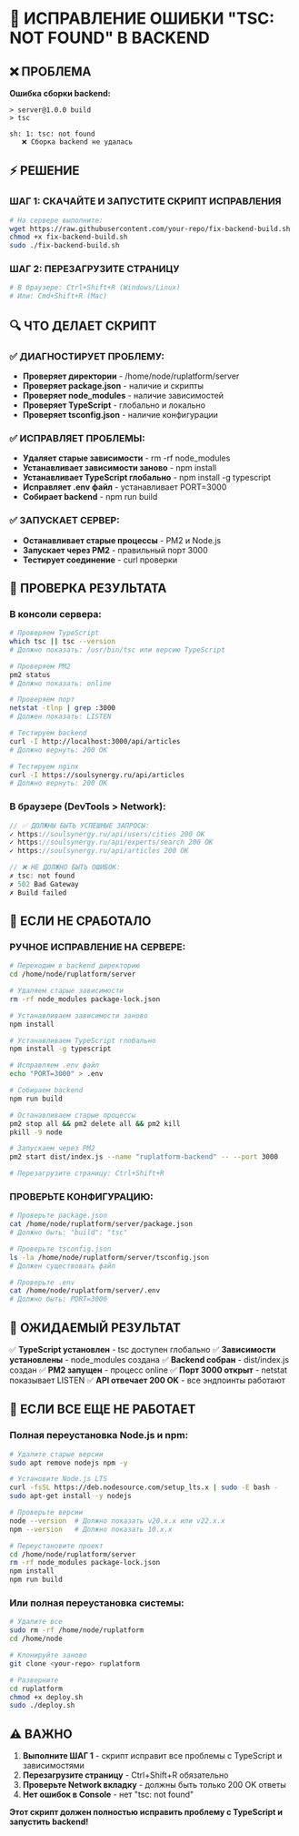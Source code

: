 # 🚨 ИСПРАВЛЕНИЕ ОШИБКИ "TSC: NOT FOUND" В BACKEND

## ❌ ПРОБЛЕМА
**Ошибка сборки backend:**
```
> server@1.0.0 build
> tsc

sh: 1: tsc: not found
   ❌ Сборка backend не удалась
```

## ⚡ РЕШЕНИЕ

### ШАГ 1: СКАЧАЙТЕ И ЗАПУСТИТЕ СКРИПТ ИСПРАВЛЕНИЯ
```bash
# На сервере выполните:
wget https://raw.githubusercontent.com/your-repo/fix-backend-build.sh
chmod +x fix-backend-build.sh
sudo ./fix-backend-build.sh
```

### ШАГ 2: ПЕРЕЗАГРУЗИТЕ СТРАНИЦУ
```bash
# В браузере: Ctrl+Shift+R (Windows/Linux)
# Или: Cmd+Shift+R (Mac)
```

## 🔍 ЧТО ДЕЛАЕТ СКРИПТ

### ✅ ДИАГНОСТИРУЕТ ПРОБЛЕМУ:
- **Проверяет директории** - /home/node/ruplatform/server
- **Проверяет package.json** - наличие и скрипты
- **Проверяет node_modules** - наличие зависимостей
- **Проверяет TypeScript** - глобально и локально
- **Проверяет tsconfig.json** - наличие конфигурации

### ✅ ИСПРАВЛЯЕТ ПРОБЛЕМЫ:
- **Удаляет старые зависимости** - rm -rf node_modules
- **Устанавливает зависимости заново** - npm install
- **Устанавливает TypeScript глобально** - npm install -g typescript
- **Исправляет .env файл** - устанавливает PORT=3000
- **Собирает backend** - npm run build

### ✅ ЗАПУСКАЕТ СЕРВЕР:
- **Останавливает старые процессы** - PM2 и Node.js
- **Запускает через PM2** - правильный порт 3000
- **Тестирует соединение** - curl проверки

## 🧪 ПРОВЕРКА РЕЗУЛЬТАТА

### В консоли сервера:
```bash
# Проверяем TypeScript
which tsc || tsc --version
# Должно показать: /usr/bin/tsc или версию TypeScript

# Проверяем PM2
pm2 status
# Должно показать: online

# Проверяем порт
netstat -tlnp | grep :3000
# Должен показать: LISTEN

# Тестируем backend
curl -I http://localhost:3000/api/articles
# Должно вернуть: 200 OK

# Тестируем nginx
curl -I https://soulsynergy.ru/api/articles
# Должно вернуть: 200 OK
```

### В браузере (DevTools > Network):
```javascript
// ✅ ДОЛЖНЫ БЫТЬ УСПЕШНЫЕ ЗАПРОСЫ:
✓ https://soulsynergy.ru/api/users/cities 200 OK
✓ https://soulsynergy.ru/api/experts/search 200 OK
✓ https://soulsynergy.ru/api/articles 200 OK

// ❌ НЕ ДОЛЖНО БЫТЬ ОШИБОК:
✗ tsc: not found
✗ 502 Bad Gateway
✗ Build failed
```

## 🚨 ЕСЛИ НЕ СРАБОТАЛО

### РУЧНОЕ ИСПРАВЛЕНИЕ НА СЕРВЕРЕ:
```bash
# Переходим в backend директорию
cd /home/node/ruplatform/server

# Удаляем старые зависимости
rm -rf node_modules package-lock.json

# Устанавливаем зависимости заново
npm install

# Устанавливаем TypeScript глобально
npm install -g typescript

# Исправляем .env файл
echo "PORT=3000" > .env

# Собираем backend
npm run build

# Останавливаем старые процессы
pm2 stop all && pm2 delete all && pm2 kill
pkill -9 node

# Запускаем через PM2
pm2 start dist/index.js --name "ruplatform-backend" -- --port 3000

# Перезагрузите страницу: Ctrl+Shift+R
```

### ПРОВЕРЬТЕ КОНФИГУРАЦИЮ:
```bash
# Проверьте package.json
cat /home/node/ruplatform/server/package.json
# Должно быть: "build": "tsc"

# Проверьте tsconfig.json
ls -la /home/node/ruplatform/server/tsconfig.json
# Должен существовать файл

# Проверьте .env
cat /home/node/ruplatform/server/.env
# Должно быть: PORT=3000
```

## 🎯 ОЖИДАЕМЫЙ РЕЗУЛЬТАТ

✅ **TypeScript установлен** - tsc доступен глобально
✅ **Зависимости установлены** - node_modules создана
✅ **Backend собран** - dist/index.js создан
✅ **PM2 запущен** - процесс online
✅ **Порт 3000 открыт** - netstat показывает LISTEN
✅ **API отвечает 200 OK** - все эндпоинты работают

## 🔧 ЕСЛИ ВСЕ ЕЩЕ НЕ РАБОТАЕТ

### Полная переустановка Node.js и npm:
```bash
# Удалите старые версии
sudo apt remove nodejs npm -y

# Установите Node.js LTS
curl -fsSL https://deb.nodesource.com/setup_lts.x | sudo -E bash -
sudo apt-get install -y nodejs

# Проверьте версии
node --version  # Должно показать v20.x.x или v22.x.x
npm --version   # Должно показать 10.x.x

# Переустановите проект
cd /home/node/ruplatform/server
rm -rf node_modules package-lock.json
npm install
npm run build
```

### Или полная переустановка системы:
```bash
# Удалите все
sudo rm -rf /home/node/ruplatform
cd /home/node

# Клонируйте заново
git clone <your-repo> ruplatform

# Разверните
cd ruplatform
chmod +x deploy.sh
sudo ./deploy.sh
```

## ⚠️ ВАЖНО

1. **Выполните ШАГ 1** - скрипт исправит все проблемы с TypeScript и зависимостями
2. **Перезагрузите страницу** - Ctrl+Shift+R обязательно
3. **Проверьте Network вкладку** - должны быть только 200 OK ответы
4. **Нет ошибок в Console** - нет "tsc: not found"

**Этот скрипт должен полностью исправить проблему с TypeScript и запустить backend!**
